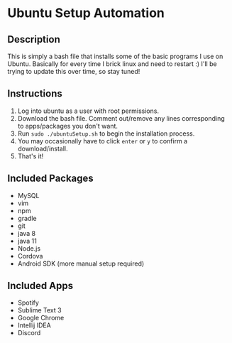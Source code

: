 # Ubuntu Setup Automation

## Description
This is simply a bash file that installs some of the basic programs I use on Ubuntu. Basically for every time I brick linux and need to restart :)
I'll be trying to update this over time, so stay tuned!

## Instructions
1) Log into ubuntu as a user with root permissions.
2) Download the bash file. Comment out/remove any lines corresponding to apps/packages you don't want.
3) Run `sudo ./ubuntuSetup.sh` to begin the installation process.
4) You may occasionally have to click `enter` or `y` to confirm a download/install.
5) That's it!

## Included Packages
* MySQL
* vim
* npm
* gradle
* git
* java 8
* java 11
* Node.js
* Cordova
* Android SDK (more manual setup required)

## Included Apps
* Spotify
* Sublime Text 3
* Google Chrome
* Intellij IDEA
* Discord
